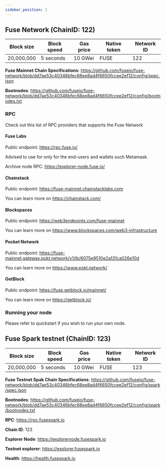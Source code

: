```yaml
---
sidebar_position: 1
---
```


## Fuse Network (ChainID: 122)

| Block size | Block speed | Gas price | Native token | Network ID |
| ---------- | ----------- | --------- | ------------ | ---------- |
| 20,000,000 | 5 seconds   | 10 GWei   | FUSE         | 122        |

**Fuse Mainnet Chain Specifications**: https://github.com/fuseio/fuse-network/blob/dd7ae53c40346bfec68ee8ad4f6650fccee2ef12/config/spec.json

**Bootnodes**: https://github.com/fuseio/fuse-network/blob/dd7ae53c40346bfec68ee8ad4f6650fccee2ef12/config/bootnodes.txt

### RPC

Check out this list of RPC providers that supports the Fuse Network

#### Fuse Labs

Public endpoint: https://rpc.fuse.io/​

Advised to use for only for the end-users and wallets such Metamask.

Archive node RPC: https://explorer-node.fuse.io/

#### Chainstack

Public endpoint: https://fuse-mainnet.chainstacklabs.com

You can learn more on https://chainstack.com/

#### Blockspaces

Public endpoint: https://web3endpoints.com/fuse-mainnet

You can learn more on https://www.blockspaces.com/web3-infrastructure

#### Pocket Network

Public endpoint: https://fuse-mainnet.gateway.pokt.network/v1/lb/6075e9510e2a131ca026e10d​

You can learn more on https://www.pokt.network/

#### GetBlock

Public endpoint: https://fuse.getblock.io/mainnet/

You can learn more on https://getblock.io/

### Running your node

Please refer to quickstart if you wish to run your own node.

## Fuse Spark testnet (ChainID: 123)

| Block size | Block speed | Gas price | Native token | Network ID |
| ---------- | ----------- | --------- | ------------ | ---------- |
| 20,000,000 | 5 seconds   | 10 GWei   | FUSE         | 123        |

**Fuse Testnet Spak Chain Specifications**: https://github.com/fuseio/fuse-network/blob/dd7ae53c40346bfec68ee8ad4f6650fccee2ef12/config/spark/spec.json

**Bootnodes**: https://github.com/fuseio/fuse-network/blob/dd7ae53c40346bfec68ee8ad4f6650fccee2ef12/config/spark/bootnodes.txt

**RPC**: https://rpc.fusespark.io

**Chain ID**: 123

**Explorer Node**: https://explorernode.fusespark.io

**Testnet explorer**: https://explorer.fusespark.io

**Health**: https://health.fusespark.io
